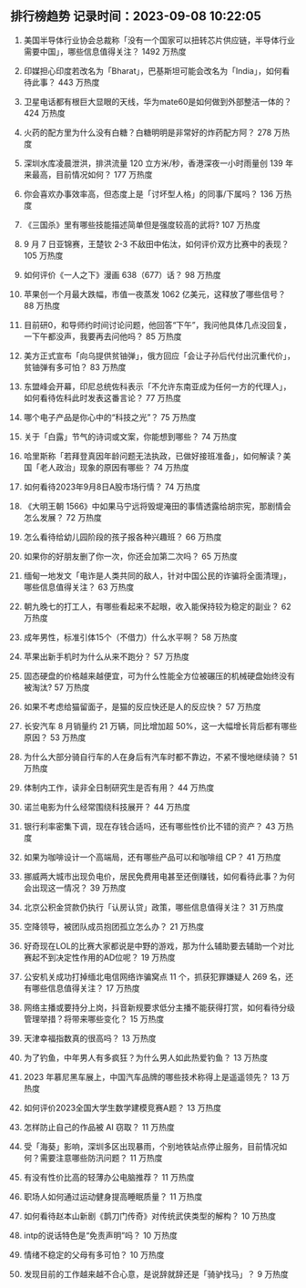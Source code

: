 
## 排行榜趋势 记录时间：2023-09-08 10:22:05
  
  1. 美国半导体行业协会总裁称「没有一个国家可以扭转芯片供应链，半导体行业需要中国」，哪些信息值得关注？ 1492 万热度
    
  2. 印媒担心印度若改名为「Bharat」，巴基斯坦可能会改名为「India」，如何看待此事？ 443 万热度
    
  3. 卫星电话都有根巨大显眼的天线，华为mate60是如何做到外部整洁一体的？ 424 万热度
    
  4. 火药的配方里为什么没有白糖？白糖明明是非常好的炸药配方阿？ 278 万热度
    
  5. 深圳水库凌晨泄洪，排洪流量 120 立方米/秒，香港深夜一小时雨量创 139 年来最高，目前情况如何？ 177 万热度
    
  6. 你会喜欢办事效率高，但态度上是「讨坏型人格」的同事/下属吗？ 136 万热度
    
  7. 《三国杀》里有哪些技能描述简单但是强度较高的武将? 107 万热度
    
  8. 9 月 7 日亚锦赛，王楚钦 2-3 不敌田中佑汰，如何评价双方比赛中的表现？ 105 万热度
    
  9. 如何评价《一人之下》漫画 638（677）话？ 98 万热度
    
  10. 苹果创一个月最大跌幅，市值一夜蒸发 1062 亿美元，这释放了哪些信号？ 88 万热度
    
  11. 目前研0，和导师约时间讨论问题，他回答“下午”，我问他具体几点没回复，一下午都没声，我要再去问他吗？ 85 万热度
    
  12. 美方正式宣布「向乌提供贫铀弹」，俄方回应「会让子孙后代付出沉重代价」，贫铀弹有多可怕？ 83 万热度
    
  13. 东盟峰会开幕，印尼总统佐科表示「不允许东南亚成为任何一方的代理人」，如何看待佐科此时发表这番言论？ 77 万热度
    
  14. 哪个电子产品是你心中的“科技之光”？ 75 万热度
    
  15. 关于「白露」节气的诗词或文案，你能想到哪些？ 74 万热度
    
  16. 哈里斯称「若拜登真因年龄问题无法执政，已做好接班准备」，如何解读？美国「老人政治」现象的原因有哪些？ 74 万热度
    
  17. 如何看待2023年9月8日A股市场行情？ 74 万热度
    
  18. 《大明王朝 1566》中如果马宁远将毁堤淹田的事情透露给胡宗宪，那剧情会怎么发展？ 72 万热度
    
  19. 怎么看待给幼儿园阶段的孩子报各种兴趣班？ 66 万热度
    
  20. 如果你的好朋友删了你一次，你还会加第二次吗？ 65 万热度
    
  21. 缅甸一地发文「电诈是人类共同的敌人，针对中国公民的诈骗将全面清理」，哪些信息值得关注？ 63 万热度
    
  22. 朝九晚七的打工人，有哪些看起来不起眼，收入能保持较为稳定的副业？ 62 万热度
    
  23. 成年男性，标准引体15个（不借力）什么水平啊？ 58 万热度
    
  24. 苹果出新手机时为什么从来不跑分？ 57 万热度
    
  25. 固态硬盘的价格越来越便宜，可为什么性能全方位被碾压的机械硬盘始终没有被淘汰? 57 万热度
    
  26. 如果不考虑给猫留面子，是猫的反应快还是人的反应快？ 57 万热度
    
  27. 长安汽车 8 月销量约 21 万辆，同比增加超 50%，这一大幅增长背后都有哪些原因？ 53 万热度
    
  28. 为什么大部分骑自行车的人在身后有汽车时都不靠边，不紧不慢地继续骑？ 51 万热度
    
  29. 体制内工作，读非全日制研究生是否有用？ 44 万热度
    
  30. 诺兰电影为什么经常围绕科技展开？ 44 万热度
    
  31. 银行利率密集下调，现在存钱合适吗，还有哪些性价比不错的资产？ 43 万热度
    
  32. 如果为咖啡设计一个高端局，还有哪些产品可以和咖啡组 CP？ 41 万热度
    
  33. 挪威两大城市出现负电价，居民免费用电甚至还倒赚钱，如何看待此事？为何会出现这一情况？ 39 万热度
    
  34. 北京公积金贷款仍执行「认房认贷」政策，哪些信息值得关注？ 31 万热度
    
  35. 空降领导，被团队成员抱团孤立怎么办？ 21 万热度
    
  36. 好奇现在LOL的比赛大家都说是中野的游戏，那为什么辅助要去辅助一个对比赛起不到决定性作用的AD位呢？ 19 万热度
    
  37. 公安机关成功打掉缅北电信网络诈骗窝点 11 个，抓获犯罪嫌疑人 269 名，还有哪些信息值得关注？ 17 万热度
    
  38. 网络主播或要持分上岗，抖音新规要求低分主播不能获得打赏，如何看待分级管理举措？将带来哪些变化？ 15 万热度
    
  39. 天津幸福指数真的很高吗？ 13 万热度
    
  40. 为了钓鱼，中年男人有多疯狂？为什么男人如此热爱钓鱼？ 13 万热度
    
  41. 2023 年慕尼黑车展上，中国汽车品牌的哪些技术称得上是遥遥领先？ 13 万热度
    
  42. 如何评价2023全国大学生数学建模竞赛A题？ 13 万热度
    
  43. 怎样防止自己的作品被 AI 窃取？ 11 万热度
    
  44. 受「海葵」影响，深圳多区出现暴雨，个别地铁站点停止服务，目前情况如何？需要注意哪些防汛问题？ 11 万热度
    
  45. 有没有性价比高的轻薄办公电脑推荐？ 11 万热度
    
  46. 职场人如何通过运动健身提高睡眠质量？ 11 万热度
    
  47. 如何看待赵本山新剧《鹊刀门传奇》对传统武侠类型的解构？ 10 万热度
    
  48. intp的说话特色是“免责声明”吗？ 10 万热度
    
  49. 情绪不稳定的父母有多可怕？ 10 万热度
    
  50. 发现目前的工作越来越不合心意，是说辞就辞还是「骑驴找马」？ 9 万热度
    